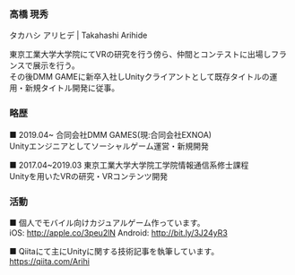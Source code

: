 ### 高橋 現秀
タカハシ アリヒデ | Takahashi Arihide

東京工業大学大学院にてVRの研究を行う傍ら、仲間とコンテストに出場しフランスで展示を行う。\
その後DMM GAMEに新卒入社しUnityクライアントとして既存タイトルの運用・新規タイトル開発に従事。

### 略歴
■ 2019.04~        合同会社DMM GAMES(現:合同会社EXNOA)\
Unityエンジニアとしてソーシャルゲーム運営・新規開発

■ 2017.04~2019.03 東京工業大学大学院工学院情報通信系修士課程\
Unityを用いたVRの研究・VRコンテンツ開発

### 活動

■ 個人でモバイル向けカジュアルゲーム作っています。\
iOS:        http://apple.co/3peu2lN
Android:    http://bit.ly/3J24yR3

■ Qiitaにて主にUnityに関する技術記事を執筆しています。\
https://qiita.com/Arihi
